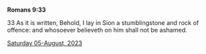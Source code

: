 **Romans 9:33**

33 As it is written, Behold, I lay in Sion a stumblingstone and rock of offence: and whosoever believeth on him shall not be ashamed. 

[Saturday 05-August, 2023](https://getbible.life/kjv/Romans/9/33)

